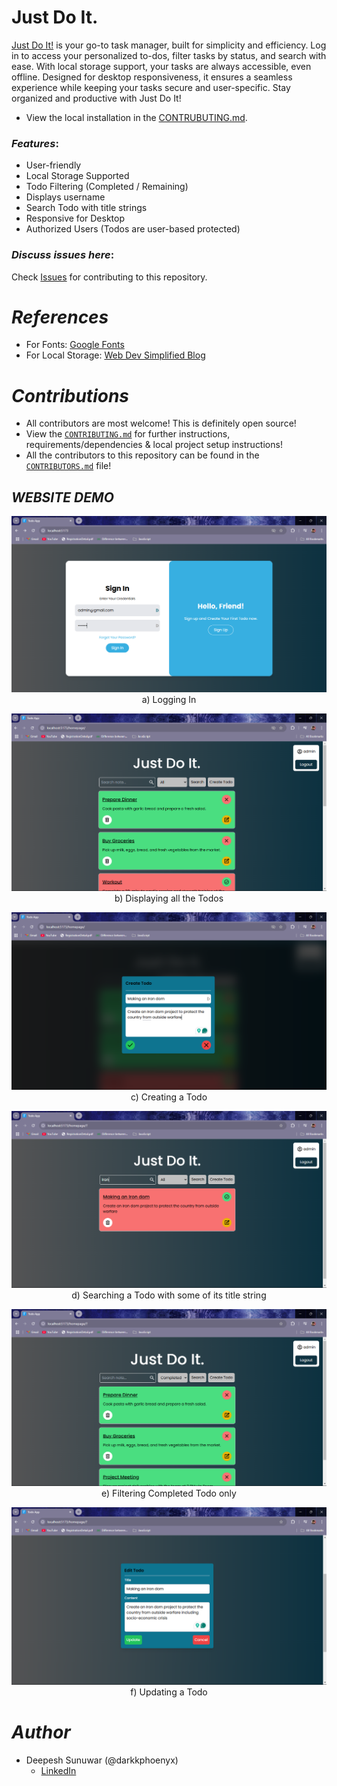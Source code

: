 # Just Do It.
[Just Do It!]() is your go-to task manager, built for simplicity and efficiency. Log in to access your personalized to-dos, filter tasks by status, and search with ease. With local storage support, your tasks are always accessible, even offline. Designed for desktop responsiveness, it ensures a seamless experience while keeping your tasks secure and user-specific. Stay organized and productive with Just Do It!

- View the local installation in the [CONTRUBUTING.md](https://github.com/darkkphoenyx/task1_Todo_final/blob/master/CONTRIBUTING.md).

### _Features_:

- User-friendly
- Local Storage Supported
- Todo Filtering (Completed / Remaining)
- Displays username
- Search Todo with title strings
- Responsive for Desktop
- Authorized Users (Todos are user-based protected)

### _Discuss issues here_:

Check [Issues](https://github.com/darkkphoenyx/task1_Todo_final/issues) for contributing to this repository.

# _References_

- For Fonts: [Google Fonts](https://fonts.googleapis.com/css2?family=Work+Sans:wght@300&display=swap)
- For Local Storage: [Web Dev Simplified Blog](https://blog.webdevsimplified.com/2020-08/cookies-localStorage-sessionStorage/)

# _Contributions_

- All contributors are most welcome! This is definitely open source!
- View the [`CONTRIBUTING.md`](https://github.com/darkkphoenyx/task1_Todo_final/blob/master/CONTRIBUTING.md) for further instructions, requirements/dependencies & local project setup instructions!
- All the contributors to this repository can be found in the [`CONTRIBUTORS.md`](https://github.com/darkkphoenyx/task1_Todo_final/blob/master/CONTRIBUTORS.md) file!

## _WEBSITE DEMO_

<p align="center">
<img src="./documents/page1.png" alt="page1 png"/>
a) Logging In

<p align="center">
<img src="./documents/page2.png" alt="page2 png"/>
b) Displaying all the Todos

<p align="center">
<img src="./documents/page3.png" alt="page3 png"/>
c) Creating a Todo
<p align="center">
<img src="./documents/page4.png" alt="page4 png"/>
d) Searching a Todo with some of its title string

<p align="center">
<img src="./documents/page5.png" alt="page5 png"/>
e) Filtering Completed Todo only
<p align="center">
<img src="./documents/page6.png" alt="page6 png"/>
f) Updating a Todo

# _Author_

- Deepesh Sunuwar (@darkkphoenyx)
  - [LinkedIn](https://www.linkedin.com/in/deepeshsunuwar/)
